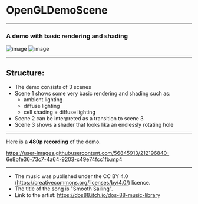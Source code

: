 # OpenGLDemoScene
***
### A demo with basic rendering and shading
![image](https://user-images.githubusercontent.com/56845913/212190204-dc68b712-bcb8-42af-962b-52de7992fce0.png)
![image](https://user-images.githubusercontent.com/56845913/212190249-086a52d2-cdb2-4093-b916-756a5b30d41c.png)
***
## Structure:
  - The demo consists of 3 scenes
  - Scene 1 shows some very basic rendering and shading such as:
    - ambient lighting
    - diffuse lighting
    - cell shading + diffuse lighting
  - Scene 2 can be interpreted as a transition to scene 3
  - Scene 3 shows a shader that looks lika an endlessly rotating hole
***
Here is a **480p recording** of the demo. 

https://user-images.githubusercontent.com/56845913/212196840-6e8bfe36-73c7-4a64-9203-c49e74fcc1fb.mp4
***
- The music was published under the CC BY 4.0 (https://creativecommons.org/licenses/by/4.0/) licence.
- The title of the song is "Smooth Sailing".
- Link to the artist: https://dos88.itch.io/dos-88-music-library
   



